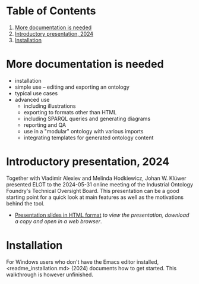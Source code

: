 
# Table of Contents

1.  [More documentation is needed](#orgd3f8c88)
2.  [Introductory presentation, 2024](#org81b65d4)
3.  [Installation](#orgc1bf90e)



<a id="orgd3f8c88"></a>

# More documentation is needed

-   installation
-   simple use &#x2013; editing and exporting an ontology
-   typical use cases
-   advanced use
    -   including illustrations
    -   exporting to formats other than HTML
    -   including SPARQL queries and generating diagrams
    -   reporting and QA
    -   use in a "modular" ontology with various imports
    -   integrating templates for generated ontology content


<a id="org81b65d4"></a>

# Introductory presentation, 2024

Together with Vladimir Alexiev and Melinda Hodkiewicz, Johan W. Klüwer presented ELOT to the 2024-05-31 online meeting of the Industrial Ontology Foundry's Technical Oversight Board.
This presentation can be a good starting point for a quick look at main features as well as the motivations behind the tool.

-   [Presentation slides in HTML format](20240525T181908--elot-presented-to-iof-tob__elot_emacs_iof.html) *to view the presentation, download a copy and open in a web browser*.


<a id="orgc1bf90e"></a>

# Installation

For Windows users who don't have the Emacs editor installed, <readme_installation.md> (2024) documents how to get started. This walkthrough is however unfinished.

